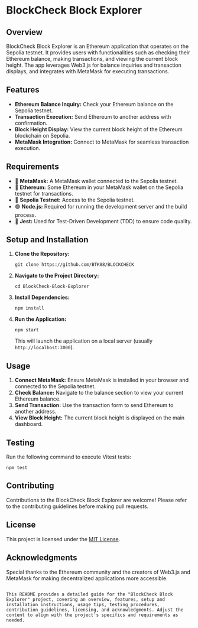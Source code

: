 
# BlockCheck Block Explorer

## Overview
BlockCheck Block Explorer is an Ethereum application that operates on the Sepolia testnet. It provides users with functionalities such as checking their Ethereum balance, making transactions, and viewing the current block height. The app leverages Web3.js for balance inquiries and transaction displays, and integrates with MetaMask for executing transactions.

## Features
- **Ethereum Balance Inquiry:** Check your Ethereum balance on the Sepolia testnet.
- **Transaction Execution:** Send Ethereum to another address with confirmation.
- **Block Height Display:** View the current block height of the Ethereum blockchain on Sepolia.
- **MetaMask Integration:** Connect to MetaMask for seamless transaction execution.

## Requirements
- :fox_face: **MetaMask:** A MetaMask wallet connected to the Sepolia testnet.
- :gem: **Ethereum:** Some Ethereum in your MetaMask wallet on the Sepolia testnet for transactions.
- :microscope: **Sepolia Testnet:** Access to the Sepolia testnet.
- :green_circle: **Node.js:** Required for running the development server and the build process.
- :test_tube: **Jest:** Used for Test-Driven Development (TDD) to ensure code quality.

## Setup and Installation
1. **Clone the Repository:**
   ```
   git clone https://github.com/BTK88/BLOCKCHECK
   ```
2. **Navigate to the Project Directory:**
   ```
   cd BlockCheck-Block-Explorer
   ```
3. **Install Dependencies:**
   ```
   npm install
   ```
4. **Run the Application:**
   ```
   npm start
   ```
   This will launch the application on a local server (usually `http://localhost:3000`).

## Usage
1. **Connect MetaMask:** Ensure MetaMask is installed in your browser and connected to the Sepolia testnet.
2. **Check Balance:** Navigate to the balance section to view your current Ethereum balance.
3. **Send Transaction:** Use the transaction form to send Ethereum to another address.
4. **View Block Height:** The current block height is displayed on the main dashboard.

## Testing
Run the following command to execute Vitest tests:
```
npm test
```

## Contributing
Contributions to the BlockCheck Block Explorer are welcome! Please refer to the contributing guidelines before making pull requests.

## License
This project is licensed under the [MIT License](LICENSE.md).

## Acknowledgments
Special thanks to the Ethereum community and the creators of Web3.js and MetaMask for making decentralized applications more accessible.
```

This README provides a detailed guide for the "BlockCheck Block Explorer" project, covering an overview, features, setup and installation instructions, usage tips, testing procedures, contribution guidelines, licensing, and acknowledgments. Adjust the content to align with the project's specifics and requirements as needed.
